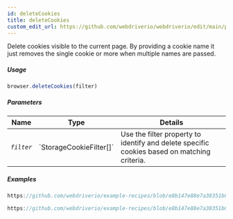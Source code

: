 ```yaml
---
id: deleteCookies
title: deleteCookies
custom_edit_url: https://github.com/webdriverio/webdriverio/edit/main/packages/webdriverio/src/commands/browser/deleteCookies.ts
---
```


Delete cookies visible to the current page. By providing a cookie name it
just removes the single cookie or more when multiple names are passed.

##### Usage

```js
browser.deleteCookies(filter)
```

##### Parameters

<table>
  <thead>
    <tr>
      <th>Name</th><th>Type</th><th>Details</th>
    </tr>
  </thead>
  <tbody>
    <tr>
      <td><code><var>filter</var></code></td>
      <td>`StorageCookieFilter[]`</td>
      <td>Use the filter property to identify and delete specific cookies based on matching criteria.</td>
    </tr>
  </tbody>
</table>

##### Examples

```js reference title="example.js" useHTTPS
https://github.com/webdriverio/example-recipes/blob/e8b147e88e7a38351b0918b4f7efbd9ae292201d/deleteCookies/example.js#L9-L29
```

```js reference title="example.js" useHTTPS
https://github.com/webdriverio/example-recipes/blob/e8b147e88e7a38351b0918b4f7efbd9ae292201d/deleteCookies/example.js#L31-L35
```

